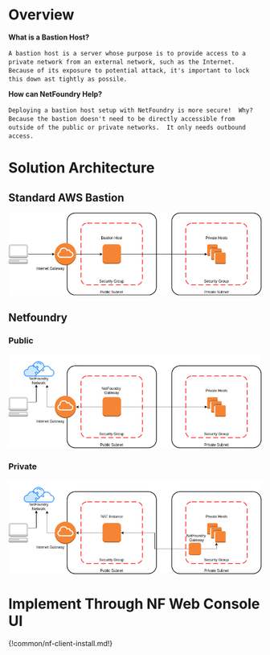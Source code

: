 


# Overview

**What is a Bastion Host?**

`A bastion host is a server whose purpose is to provide access to a private network from an external network, such as the Internet. Because of its exposure to potential attack, it's important to lock this down ast tightly as possile.`

**How can NetFoundry Help?**

`Deploying a bastion host setup with NetFoundry is more secure!  Why?  Because the bastion doesn't need to be directly accessible from outside of the public or private networks.  It only needs outbound access.` 

# Solution Architecture

## Standard AWS Bastion

![image](../images/bastion-host.png)


## Netfoundry

### Public

![image](../images/netfoundry-bastion-public.png)


### Private

![image](../images/netfoundry-bastion-private.png)


# Implement Through NF Web Console UI

{!common/nf-client-install.md!}


